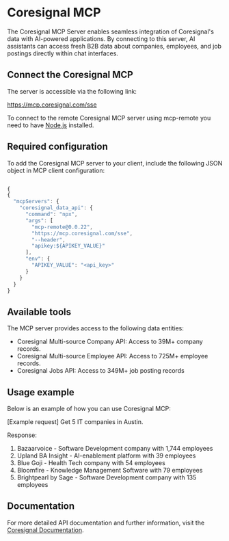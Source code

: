 # Coresignal MCP 

The Coresignal MCP Server enables seamless integration of Coresignal's data with AI-powered applications. By connecting to this server, AI assistants can access fresh B2B data about companies, employees, and job postings directly within chat interfaces.

## Connect the Coresignal MCP

The server is accessible via the following link:

https://mcp.coresignal.com/sse

To connect to the remote Coresignal MCP server using mcp-remote you need to have [Node.js](https://nodejs.org/en) installed.

## Required configuration

To add the Coresignal MCP server to your client, include the following JSON object in MCP client configuration:

```javascript

{
{
  "mcpServers": {
    "coresignal_data_api": {
      "command": "npx",
      "args": [
        "mcp-remote@0.0.22",
        "https://mcp.coresignal.com/sse",
        "--header",
        "apikey:${APIKEY_VALUE}"
      ],
      "env": {
        "APIKEY_VALUE": "<api_key>"
      }
    }
  }
}
```

## Available tools

The MCP server provides access to the following data entities:

- Coresignal Multi-source Company API: Access to 39M+ company records.
- Coresignal Multi-source Employee API: Access to 725M+ employee records.
- Coresignal Jobs API: Access to 349M+ job posting records

## Usage example

Below is an example of how you can use Coresignal MCP:

[Example request] Get 5 IT companies in Austin.

Response:
1. Bazaarvoice - Software Development company with 1,744 employees 
2. Upland BA Insight - AI-enablement platform with 39 employees 
3. Blue Goji - Health Tech company with 54 employees 
4. Bloomfire - Knowledge Management Software with 79 employees 
5. Brightpearl by Sage - Software Development company with 135 employees

## Documentation

For more detailed API documentation and further information, visit the [Coresignal Documentation](https://docs.coresignal.com/api).


